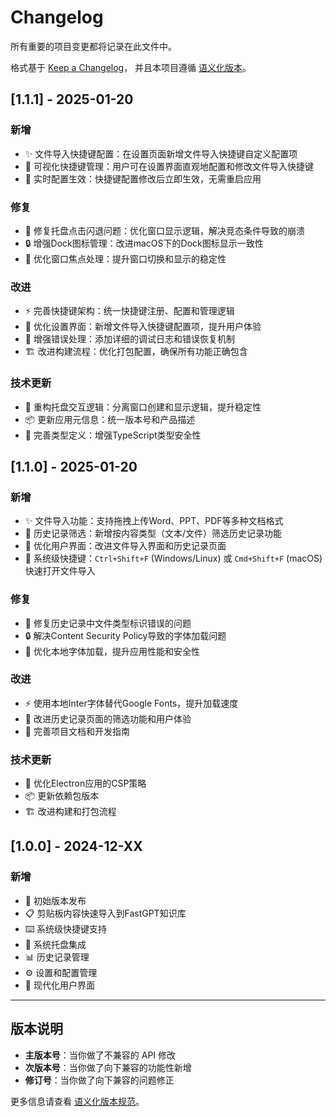 # Changelog

所有重要的项目变更都将记录在此文件中。

格式基于 [Keep a Changelog](https://keepachangelog.com/zh-CN/1.0.0/)，
并且本项目遵循 [语义化版本](https://semver.org/lang/zh-CN/)。

## [1.1.1] - 2025-01-20

### 新增
- ✨ 文件导入快捷键配置：在设置页面新增文件导入快捷键自定义配置项
- 🎯 可视化快捷键管理：用户可在设置界面直观地配置和修改文件导入快捷键
- 🔧 实时配置生效：快捷键配置修改后立即生效，无需重启应用

### 修复
- 🐛 修复托盘点击闪退问题：优化窗口显示逻辑，解决竞态条件导致的崩溃
- 🔒 增强Dock图标管理：改进macOS下的Dock图标显示一致性
- 📱 优化窗口焦点处理：提升窗口切换和显示的稳定性

### 改进
- ⚡ 完善快捷键架构：统一快捷键注册、配置和管理逻辑
- 🎨 优化设置界面：新增文件导入快捷键配置项，提升用户体验
- 📝 增强错误处理：添加详细的调试日志和错误恢复机制
- 🏗️ 改进构建流程：优化打包配置，确保所有功能正确包含

### 技术更新
- 🔧 重构托盘交互逻辑：分离窗口创建和显示逻辑，提升稳定性
- 📦 更新应用元信息：统一版本号和产品描述
- 🎯 完善类型定义：增强TypeScript类型安全性

## [1.1.0] - 2025-01-20

### 新增
- ✨ 文件导入功能：支持拖拽上传Word、PPT、PDF等多种文档格式
- 🎯 历史记录筛选：新增按内容类型（文本/文件）筛选历史记录功能
- 🎨 优化用户界面：改进文件导入界面和历史记录页面
- 🔧 系统级快捷键：`Ctrl+Shift+F` (Windows/Linux) 或 `Cmd+Shift+F` (macOS) 快速打开文件导入

### 修复
- 🐛 修复历史记录中文件类型标识错误的问题
- 🔒 解决Content Security Policy导致的字体加载问题
- 📱 优化本地字体加载，提升应用性能和安全性

### 改进
- ⚡ 使用本地Inter字体替代Google Fonts，提升加载速度
- 🎨 改进历史记录页面的筛选功能和用户体验
- 📝 完善项目文档和开发指南

### 技术更新
- 🔧 优化Electron应用的CSP策略
- 📦 更新依赖包版本
- 🏗️ 改进构建和打包流程

## [1.0.0] - 2024-12-XX

### 新增
- 🚀 初始版本发布
- 📋 剪贴板内容快速导入到FastGPT知识库
- ⌨️ 系统级快捷键支持
- 🎯 系统托盘集成
- 📊 历史记录管理
- ⚙️ 设置和配置管理
- 🎨 现代化用户界面

---

## 版本说明

- **主版本号**：当你做了不兼容的 API 修改
- **次版本号**：当你做了向下兼容的功能性新增
- **修订号**：当你做了向下兼容的问题修正

更多信息请查看 [语义化版本规范](https://semver.org/lang/zh-CN/)。